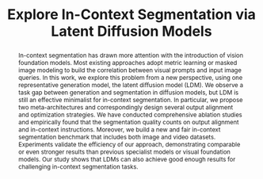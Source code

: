 ---
# Documentation: https://wowchemy.com/docs/managing-content/

title: "Explore In-Context Segmentation via Latent Diffusion Models"
authors: [Chaoyang Wang, Xiangtai Li, Henghui Ding, Lu Qi, Jiangning Zhang, Yunhai Tong, Chen Change Loy, Shuicheng Yan]
date:
doi: ""

# Schedule page publish date (NOT publication's date).
publishDate:

# Publication type.
# Legend: 0 = Uncategorized; 1 = Conference paper; 2 = Journal article;
# 3 = Preprint / Working Paper; 4 = Report; 5 = Book; 6 = Book section;
# 7 = Thesis; 8 = Patent
publication_types: ["3"]

# Publication name and optional abbreviated publication name.
publication: "In *arXiv preprint arXiv:2401.10228*"
publication_short: "*arXiv, 2024*"

abstract: "In-context segmentation has drawn more attention with the introduction of vision foundation models. Most existing approaches adopt metric learning or masked image modeling to build the correlation between visual prompts and input image queries. In this work, we explore this problem from a new perspective, using one representative generation model, the latent diffusion model (LDM). We observe a task gap between generation and segmentation in diffusion models, but LDM is still an effective minimalist for in-context segmentation. In particular, we propose two meta-architectures and correspondingly design several output alignment and optimization strategies. We have conducted comprehensive ablation studies and empirically found that the segmentation quality counts on output alignment and in-context instructions. Moreover, we build a new and fair in-context segmentation benchmark that includes both image and video datasets. Experiments validate the efficiency of our approach, demonstrating comparable or even stronger results than previous specialist models or visual foundation models. Our study shows that LDMs can also achieve good enough results for challenging in-context segmentation tasks."

# Summary. An optional shortened abstract.
summary: ""

tags: []
categories: []
featured: true

# Custom links (optional).
#   Uncomment and edit lines below to show custom links.
links:
- name: PDF
  url: https://arxiv.org/pdf/2403.09616.pdf
  icon_pack: fas
  icon: file-pdf

url_pdf: 
url_code: 
url_dataset:
url_poster:
url_project:
url_slides:
url_source: 
url_video:

# Featured image
# To use, add an image named `featured.jpg/png` to your page's folder. 
# Focal points: Smart, Center, TopLeft, Top, TopRight, Left, Right, BottomLeft, Bottom, BottomRight.
image:
  caption: ""
  focal_point: ""
  preview_only: false

# Associated Projects (optional).
#   Associate this publication with one or more of your projects.
#   Simply enter your project's folder or file name without extension.
#   E.g. `internal-project` references `content/project/internal-project/index.md`.
#   Otherwise, set `projects: []`.
projects: []

# Slides (optional).
#   Associate this publication with Markdown slides.
#   Simply enter your slide deck's filename without extension.
#   E.g. `slides: "example"` references `content/slides/example/index.md`.
#   Otherwise, set `slides: ""`.
slides: ""
---